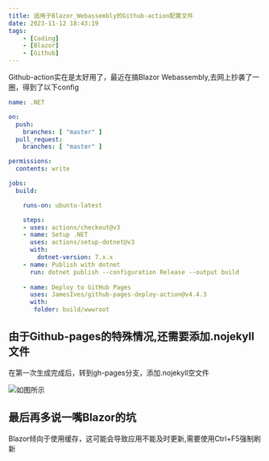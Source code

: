 ```yaml
---
title: 适用于Blazor_Webassembly的Github-action配置文件
date: 2023-11-12 18:43:19
tags:    
    - [Coding]
    - [Blazor]
    - [Github]
---
```

Github-action实在是太好用了，最近在搞Blazor Webassembly,去网上抄袭了一圈，得到了以下config
<!--more-->
```yml
name: .NET

on:
  push:
    branches: [ "master" ]
  pull_request:
    branches: [ "master" ]

permissions:
  contents: write

jobs:
  build:

    runs-on: ubuntu-latest

    steps:
    - uses: actions/checkout@v3
    - name: Setup .NET
      uses: actions/setup-dotnet@v3
      with:
        dotnet-version: 7.x.x
    - name: Publish with dotnet
      run: dotnet publish --configuration Release --output build
      
    - name: Deploy to GitHub Pages
      uses: JamesIves/github-pages-deploy-action@v4.4.3
      with: 
       folder: build/wwwroot
```

## 由于Github-pages的特殊情况,还需要添加.nojekyll文件

在第一次生成完成后，转到gh-pages分支，添加.nojekyll空文件

![如图所示](1.avif)

## 最后再多说一嘴Blazor的坑
Blazor倾向于使用缓存，这可能会导致应用不能及时更新,需要使用Ctrl+F5强制刷新